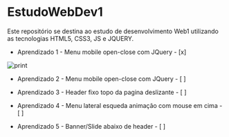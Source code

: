 # EstudoWebDev1

Este repositório se destina ao estudo de desenvolvimento Web1 utilizando as tecnologias HTML5, CSS3, JS e JQUERY.

- Aprendizado 1 - Menu mobile open-close com JQuery - [x]

![print](https://user-images.githubusercontent.com/9852787/57706597-708e4c80-763c-11e9-8468-1148f71cb7f0.gif)

- Aprendizado 2 - Menu mobile open-close com JQuery - [ ]

- Aprendizado 3 - Header fixo topo da pagina deslizante - [ ]

- Aprendizado 4 - Menu lateral esqueda animação com mouse em cima - [ ]

- Aprendizado 5 - Banner/Slide abaixo de header - [ ]
